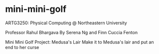 # mini-mini-golf
ARTG3250: Physical Computing @ Northeastern University
<div>Professor Rahul Bhargava
By Serena Ng and Finn Cuccia Fenton

Mini Mini Golf Project: Medusa's Lair
Make it to Medusa's lair and put an end to her curse


